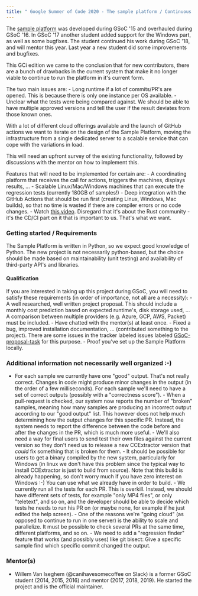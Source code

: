 ```yaml
---
title: " Google Summer of Code 2020 - The sample platform / Continuous integration revisited"
---
```


The [sample platform](https://sampleplatform.ccextractor.org/) was
developed during GSoC '15 and overhauled during GSoC '16. In GSoC '17
another student added support for the Windows part, as well as some
bugfixes. The student continued his work during GSoC '18, and will
mentor this year. Last year a new student did some improvements and
bugfixes.

This GCi edition we came to the conclusion that for new contributors,
there are a bunch of drawbacks in the current system that make it no
longer viable to continue to run the platform in it's current form.


The two main issues are: - Long runtime if a lot of commits/PR's
are opened. This is because there is only one instance per OS
available. - Unclear what the tests were being compared against. We
should be able to have multiple approved versions and tell the user if
the result deviates from those known ones.

With a lot of different cloud offerings available and the launch of
GitHub actions we want to iterate on the design of the Sample Platform,
moving the infrastructure from a single dedicated server to a scalable
service that can cope with the variations in load.

This will need an upfront survey of the existing functionality, followed
by discussions with the mentor on how to implement this.

Features that will need to be implemented for certain are: - A
coordinating platform that receives the call for actions, triggers the
machines, displays results, ... - Scalable Linux/Mac/Windows
machines that can execute the regression tests (currently 180GB of
samples!) - Deep integration with the GitHub Actions that should be
run first (creating Linux, Windows, Mac builds), so that no time is
wasted if there are compiler errors or no code changes. - Watch
[this video](https://www.youtube.com/watch?v=407nwX6__70).
Disregard that it's about the Rust community - it's the CD/CI part on
it that is important to us. That's what we want.

### Getting started / Requirements

The Sample Platform is written in Python, so we expect good knowledge of
Python. The new project is not necessarily python-based, but the choice
should be made based on maintainability (unit testing) and availability
of third-party API's and libraries.

#### Qualification

If you are interested in taking up this project during GSoC, you will
need to satisfy these requirements (in order of importance, not all are
a necessity):  - A well researched, well written project proposal.
This should include a monthly cost prediction based on expected
runtime's, disk storage used, ... A comparison between multiple
providers (e.g. Azure, GCP, AWS, Packet) must be included. - Have
chatted with the mentor(s) at least once. - Fixed a bug, improved
installation documentation, ... (contributed something to the project).
There are some issues in the tracker labeled issues labeled
[GSoC-proposal-task](https://github.com/CCExtractor/sample-platform/issues?q=is%3Aissue+is%3Aopen+label%3AGSoC-proposal-task)
for this purpose. - Proof you've set up the Sample Platform
locally.

### Additional information not necessarily well organized :-)

- For each sample we currently have one "good" output. That's not
really correct. Changes in code might produce minor changes in the
output (in the order of a few milliseconds). For each sample we'll need
to have a set of correct outputs (possibly with a "correctness
score"). - When a pull-request is checked, our system now reports
the number of "broken" samples, meaning how many samples are producing
an incorrect output according to our "good output" list. This however
does not help much determining how the output changes for this specific
PR. Instead, the system needs to report the difference between the code
before and after the changes in the PR, which is much more useful. -
We'll also need a way for final users to send test their own files
against the current version so they don't need us to release a new
CCExtractor version that _could_ fix something that is broken for
them. - It should be possible for users to get a binary compiled by
the new system, particularly for Windows (in linux we don't have this
problem since the typical way to install CCExtractor is just to build
from source). Note that this build is already happening, so don't worry
much if you have zero interest on Windows :-) You can use what we
already have in order to build. - We currently run all the tests for
each PR. This is overkill. Instead, we should have different sets of
tests, for example "only MP4 files", or only "teletext", and so on,
and the developer should be able to decide which tests he needs to run
his PR on (or maybe none, for example if he just edited the help
screen). - One of the reasons we're "going cloud" (as opposed to
continue to run in one server) is the ability to scale and parallelize.
It must be possible to check several PRs at the same time, different
platforms, and so on. - We need to add a "regression finder"
feature that works (and possibly uses) like git bisect: Give a specific
sample find which specific commit changed the output.

### Mentor(s)

- Willem Van Iseghem (@canihavesomecoffee on Slack) is a former GSoC
student (2014, 2015, 2016) and mentor (2017, 2018, 2019). He started the
project and is the official maintainer.
